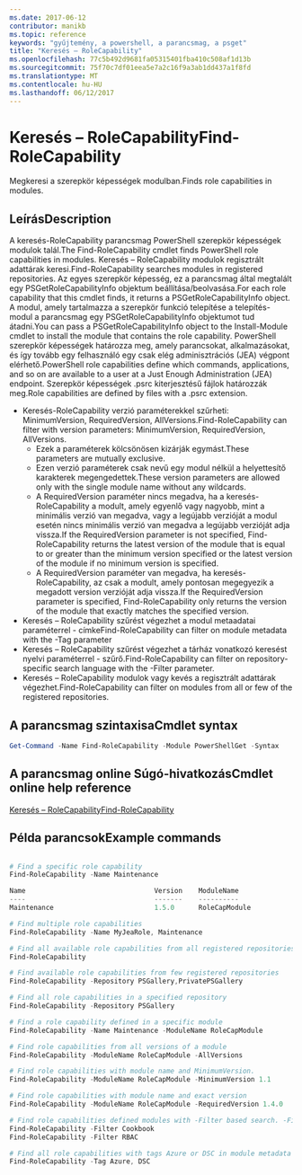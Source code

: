 ```yaml
---
ms.date: 2017-06-12
contributor: manikb
ms.topic: reference
keywords: "gyűjtemény, a powershell, a parancsmag, a psget"
title: "Keresés – RoleCapability"
ms.openlocfilehash: 77c5b492d9681fa05315401fba410c508af1d13b
ms.sourcegitcommit: 75f70c7df01eea5e7a2c16f9a3ab1dd437a1f8fd
ms.translationtype: MT
ms.contentlocale: hu-HU
ms.lasthandoff: 06/12/2017
---
```

# <a name="find-rolecapability"></a><span data-ttu-id="45bde-103">Keresés – RoleCapability</span><span class="sxs-lookup"><span data-stu-id="45bde-103">Find-RoleCapability</span></span>

<span data-ttu-id="45bde-104">Megkeresi a szerepkör képességek modulban.</span><span class="sxs-lookup"><span data-stu-id="45bde-104">Finds role capabilities in modules.</span></span>

## <a name="description"></a><span data-ttu-id="45bde-105">Leírás</span><span class="sxs-lookup"><span data-stu-id="45bde-105">Description</span></span>
<span data-ttu-id="45bde-106">A keresés-RoleCapability parancsmag PowerShell szerepkör képességek modulok talál.</span><span class="sxs-lookup"><span data-stu-id="45bde-106">The Find-RoleCapability cmdlet finds PowerShell role capabilities in modules.</span></span> <span data-ttu-id="45bde-107">Keresés – RoleCapability modulok regisztrált adattárak keresi.</span><span class="sxs-lookup"><span data-stu-id="45bde-107">Find-RoleCapability searches modules in registered repositories.</span></span> <span data-ttu-id="45bde-108">Az egyes szerepkör képesség, ez a parancsmag által megtalált egy PSGetRoleCapabilityInfo objektum beállítása/beolvasása.</span><span class="sxs-lookup"><span data-stu-id="45bde-108">For each role capability that this cmdlet finds, it returns a PSGetRoleCapabilityInfo object.</span></span> <span data-ttu-id="45bde-109">A modul, amely tartalmazza a szerepkör funkció telepítése a telepítés-modul a parancsmag egy PSGetRoleCapabilityInfo objektumot tud átadni.</span><span class="sxs-lookup"><span data-stu-id="45bde-109">You can pass a PSGetRoleCapabilityInfo object to the Install-Module cmdlet to install the module that contains the role capability.</span></span>
<span data-ttu-id="45bde-110">PowerShell szerepkör képességek határozza meg, amely parancsokat, alkalmazásokat, és így tovább egy felhasználó egy csak elég adminisztrációs (JEA) végpont elérhető.</span><span class="sxs-lookup"><span data-stu-id="45bde-110">PowerShell role capabilities define which commands, applications, and so on are available to a user at a Just Enough Administration (JEA) endpoint.</span></span> <span data-ttu-id="45bde-111">Szerepkör képességek .psrc kiterjesztésű fájlok határozzák meg.</span><span class="sxs-lookup"><span data-stu-id="45bde-111">Role capabilities are defined by files with a .psrc extension.</span></span>

- <span data-ttu-id="45bde-112">Keresés-RoleCapability verzió paraméterekkel szűrheti: MinimumVersion, RequiredVersion, AllVersions.</span><span class="sxs-lookup"><span data-stu-id="45bde-112">Find-RoleCapability can filter with version parameters: MinimumVersion, RequiredVersion, AllVersions.</span></span>
  - <span data-ttu-id="45bde-113">Ezek a paraméterek kölcsönösen kizárják egymást.</span><span class="sxs-lookup"><span data-stu-id="45bde-113">These parameters are mutually exclusive.</span></span>
  - <span data-ttu-id="45bde-114">Ezen verzió paraméterek csak nevű egy modul nélkül a helyettesítő karakterek megengedettek.</span><span class="sxs-lookup"><span data-stu-id="45bde-114">These version parameters are allowed only with the single module name without any wildcards.</span></span>
  - <span data-ttu-id="45bde-115">A RequiredVersion paraméter nincs megadva, ha a keresés-RoleCapability a modult, amely egyenlő vagy nagyobb, mint a minimális verzió van megadva, vagy a legújabb verzióját a modul esetén nincs minimális verzió van megadva a legújabb verzióját adja vissza.</span><span class="sxs-lookup"><span data-stu-id="45bde-115">If the RequiredVersion parameter is not specified, Find-RoleCapability returns the latest version of the module that is equal to or greater than the minimum version specified or the latest version of the module if no minimum version is specified.</span></span>
  - <span data-ttu-id="45bde-116">A RequiredVersion paraméter van megadva, ha keresés-RoleCapability, az csak a modult, amely pontosan megegyezik a megadott version verzióját adja vissza.</span><span class="sxs-lookup"><span data-stu-id="45bde-116">If the RequiredVersion parameter is specified, Find-RoleCapability only returns the version of the module that exactly matches the specified version.</span></span>
- <span data-ttu-id="45bde-117">Keresés – RoleCapability szűrést végezhet a modul metaadatai paraméterrel - címke</span><span class="sxs-lookup"><span data-stu-id="45bde-117">Find-RoleCapability can filter on module metadata with the -Tag parameter</span></span>
- <span data-ttu-id="45bde-118">Keresés – RoleCapability szűrést végezhet a tárház vonatkozó keresést nyelvi paraméterrel - szűrő.</span><span class="sxs-lookup"><span data-stu-id="45bde-118">Find-RoleCapability can filter on repository-specific search language with the -Filter parameter.</span></span>
- <span data-ttu-id="45bde-119">Keresés – RoleCapability modulok vagy kevés a regisztrált adattárak végezhet.</span><span class="sxs-lookup"><span data-stu-id="45bde-119">Find-RoleCapability can filter on modules from all or few of the registered repositories.</span></span>

## <a name="cmdlet-syntax"></a><span data-ttu-id="45bde-120">A parancsmag szintaxisa</span><span class="sxs-lookup"><span data-stu-id="45bde-120">Cmdlet syntax</span></span>
```powershell
Get-Command -Name Find-RoleCapability -Module PowerShellGet -Syntax
```

## <a name="cmdlet-online-help-reference"></a><span data-ttu-id="45bde-121">A parancsmag online Súgó-hivatkozás</span><span class="sxs-lookup"><span data-stu-id="45bde-121">Cmdlet online help reference</span></span>

[<span data-ttu-id="45bde-122">Keresés – RoleCapability</span><span class="sxs-lookup"><span data-stu-id="45bde-122">Find-RoleCapability</span></span>](http://go.microsoft.com/fwlink/?LinkId=718029)

## <a name="example-commands"></a><span data-ttu-id="45bde-123">Példa parancsok</span><span class="sxs-lookup"><span data-stu-id="45bde-123">Example commands</span></span>
```powershell

# Find a specific role capability
Find-RoleCapability -Name Maintenance

Name                                Version    ModuleName                          Repository
----                                -------    ----------                          ----------
Maintenance                         1.5.0      RoleCapModule                       PrivatePSGallery

# Find multiple role capabilities
Find-RoleCapability -Name MyJeaRole, Maintenance

# Find all available role capabilities from all registered repositories
Find-RoleCapability

# Find available role capabilities from few registered repositories
Find-RoleCapability -Repository PSGallery,PrivatePSGallery

# Find all role capabilities in a specified repository
Find-RoleCapability -Repository PSGallery

# Find a role capability defined in a specific module
Find-RoleCapability -Name Maintenance -ModuleName RoleCapModule

# Find role capabilities from all versions of a module
Find-RoleCapability -ModuleName RoleCapModule -AllVersions

# Find role capabilities with module name and MinimumVersion.
Find-RoleCapability -ModuleName RoleCapModule -MinimumVersion 1.1

# Find role capabilities with module name and exact version
Find-RoleCapability -ModuleName RoleCapModule -RequiredVersion 1.4.0

# Find role capabilities defined modules with -Filter based search. -Filter searches in description and module names
Find-RoleCapability -Filter Cookbook
Find-RoleCapability -Filter RBAC

# Find all role capabilities with tags Azure or DSC in module metadata
Find-RoleCapability -Tag Azure, DSC

```

